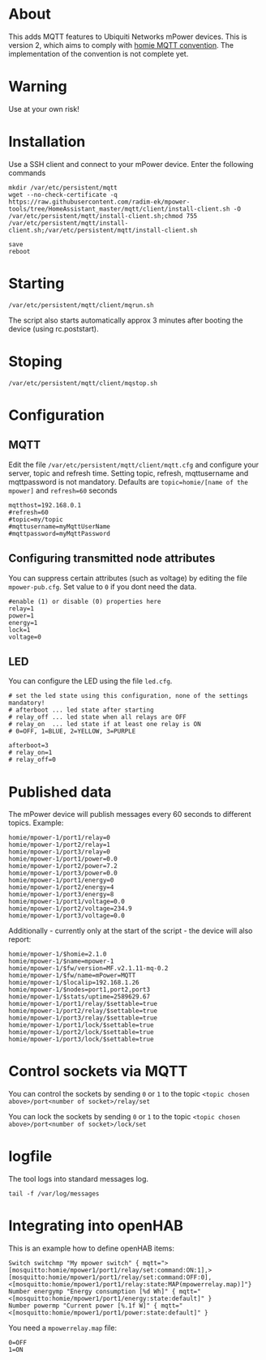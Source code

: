 # About
This adds MQTT features to Ubiquiti Networks mPower devices.
This is version 2, which aims to comply with [homie MQTT convention](https://github.com/marvinroger/homie). The implementation of the convention is not complete yet.

# Warning
Use at your own risk!

# Installation
Use a SSH client and connect to your mPower device.
Enter the following commands

```
mkdir /var/etc/persistent/mqtt
wget --no-check-certificate -q https://raw.githubusercontent.com/radim-ek/mpower-tools/tree/HomeAssistant_master/mqtt/client/install-client.sh -O /var/etc/persistent/mqtt/install-client.sh;chmod 755 /var/etc/persistent/mqtt/install-client.sh;/var/etc/persistent/mqtt/install-client.sh

save
reboot
```

# Starting
```
/var/etc/persistent/mqtt/client/mqrun.sh
```
The script also starts automatically approx 3 minutes after booting the device (using rc.poststart).

# Stoping
```
/var/etc/persistent/mqtt/client/mqstop.sh
```

# Configuration
## MQTT
Edit the file `/var/etc/persistent/mqtt/client/mqtt.cfg` and configure your server, topic and refresh time. Setting topic, refresh, mqttusername and mqttpassword is not mandatory. Defaults are 
`topic=homie/[name of the mpower]` and `refresh=60` seconds

```
mqtthost=192.168.0.1
#refresh=60
#topic=my/topic
#mqttusername=myMqttUserName
#mqttpassword=myMqttPassword
```
## Configuring transmitted node attributes
You can suppress certain attributes (such as voltage) by editing the file `mpower-pub.cfg`. Set value to `0` if you dont need the data.

```
#enable (1) or disable (0) properties here
relay=1
power=1
energy=1
lock=1
voltage=0
```

## LED
You can configure the LED using the file `led.cfg`.

```
# set the led state using this configuration, none of the settings mandatory!
# afterboot ... led state after starting
# relay_off ... led state when all relays are OFF
# relay_on  ... led state if at least one relay is ON
# 0=OFF, 1=BLUE, 2=YELLOW, 3=PURPLE

afterboot=3
# relay_on=1
# relay_off=0
```

# Published data

The mPower device will publish messages every 60 seconds to different topics. Example:

```
homie/mpower-1/port1/relay=0
homie/mpower-1/port2/relay=1
homie/mpower-1/port3/relay=0
homie/mpower-1/port1/power=0.0
homie/mpower-1/port2/power=7.2
homie/mpower-1/port3/power=0.0
homie/mpower-1/port1/energy=0
homie/mpower-1/port2/energy=4
homie/mpower-1/port3/energy=8
homie/mpower-1/port1/voltage=0.0
homie/mpower-1/port2/voltage=234.9
homie/mpower-1/port3/voltage=0.0
```

Additionally - currently only at the start of the script - the device will also report:

```
homie/mpower-1/$homie=2.1.0
homie/mpower-1/$name=mpower-1
homie/mpower-1/$fw/version=MF.v2.1.11-mq-0.2
homie/mpower-1/$fw/name=mPower=MQTT
homie/mpower-1/$localip=192.168.1.26
homie/mpower-1/$nodes=port1,port2,port3
homie/mpower-1/$stats/uptime=2589629.67
homie/mpower-1/port1/relay/$settable=true
homie/mpower-1/port2/relay/$settable=true
homie/mpower-1/port3/relay/$settable=true
homie/mpower-1/port1/lock/$settable=true
homie/mpower-1/port2/lock/$settable=true
homie/mpower-1/port3/lock/$settable=true
```

# Control sockets via MQTT
You can control the sockets by sending `0` or `1` to the topic `<topic chosen above>/port<number of socket>/relay/set`

You can lock the sockets by sending `0` or `1` to the topic `<topic chosen above>/port<number of socket>/lock/set`

# logfile
The tool logs into standard messages log.
```
tail -f /var/log/messages
```

# Integrating into openHAB

This is an example how to define openHAB items:

```
Switch switchmp "My mpower switch" { mqtt=">[mosquitto:homie/mpower1/port1/relay/set:command:ON:1],>[mosquitto:homie/mpower1/port1/relay/set:command:OFF:0],<[mosquitto:homie/mpower1/port1/relay:state:MAP(mpowerrelay.map)]"}
Number energymp "Energy consumption [%d Wh]" { mqtt="<[mosquitto:homie/mpower1/port1/energy:state:default]" }
Number powermp "Current power [%.1f W]" { mqtt="<[mosquitto:homie/mpower1/port1/power:state:default]" }

```

You need a `mpowerrelay.map` file:
```
0=OFF
1=ON
```